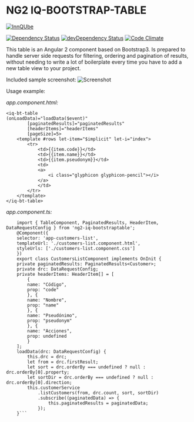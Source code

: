 
# NG2 IQ-BOOTSTRAP-TABLE
[![InnQUbe](http://www.innqube.com/powered-by-innqube.png)](http://www.innqube.com/)

[![Dependency Status](https://david-dm.org/Innqube/iq-bootstrap-table.svg)](https://david-dm.org/Innqube/iq-bootstrap-table)
[![devDependency Status](https://david-dm.org/Innqube/iq-bootstrap-table/dev-status.svg)](https://david-dm.org/Innqube/iq-bootstrap-table#info=devDependencies)
[![Code Climate](https://codeclimate.com/github/Innqube/iq-bootstrap-table/badges/gpa.svg)](https://codeclimate.com/github/Innqube/iq-bootstrap-table)

This table is an Angular 2 component based on Bootstrap3. Is prepared to handle server side requests for filtering, ordering and pagination of results, without needing to write a lot of boilerplate every time you have to add a new table view to your project.

Included sample screenshot:
![Screenshot](http://www.innqube.com/components/iq-bootstrap-table-screen01.png)

Usage example:

*app.component.html:*

```
<iq-bt-table 
(onLoadData)="loadData($event)" 
        [paginatedResults]="paginatedResults" 
        [headerItems]="headerItems" 
        [pageSize]=5>
    <template #rows let-item="$implicit" let-i="index">
        <tr>
            <td>{{item.code}}</td>
            <td>{{item.name}}</td>
            <td>{{item.pseudonym}}</td>
            <td>
            <a>
                <i class="glyphicon glyphicon-pencil"></i>
            </a>
            </td>
        </tr>
    </template>
</iq-bt-table>
```

*app.component.ts:*

``` 
    import { TableComponent, PaginatedResults, HeaderItem, DataRequestConfig } from 'ng2-iq-bootstraptable';
    @Component({
    selector: 'app-customers-list',
    templateUrl: './customers-list.component.html',
    styleUrls: ['./customers-list.component.css']
    })
    export class CustomersListComponent implements OnInit {
    private paginatedResults: PaginatedResults<Customer>;
    private drc: DataRequestConfig;
    private headerItems: HeaderItem[] = [
        {
        name: "Código",
        prop: "code"
        }, {
        name: "Nombre",
        prop: "name"
        }, {
        name: "Pseudónimo",
        prop: "pseudonym"
        }, {
        name: "Acciones",
        prop: undefined
        }
    ];
    loadData(drc: DataRequestConfig) {
        this.drc = drc;
        let from = drc.firstResult;
        let sort = drc.orderBy === undefined ? null : drc.orderBy[0].property;
        let sortDir = drc.orderBy === undefined ? null : drc.orderBy[0].direction;
        this.customerService
            .listCustomers(from, drc.count, sort, sortDir)
            .subscribe((paginatedData) => {
                this.paginatedResults = paginatedData;
            });
    }```
